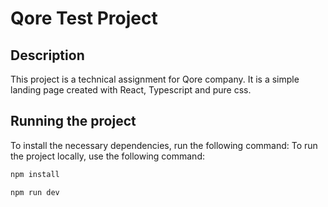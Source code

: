# Qore Test Project

## Description

This project is a technical assignment for Qore company. It is a simple landing page created with React, Typescript and pure css.

## Running the project

To install the necessary dependencies, run the following command:
To run the project locally, use the following command:

```bash
npm install
```

```bash
npm run dev
```

